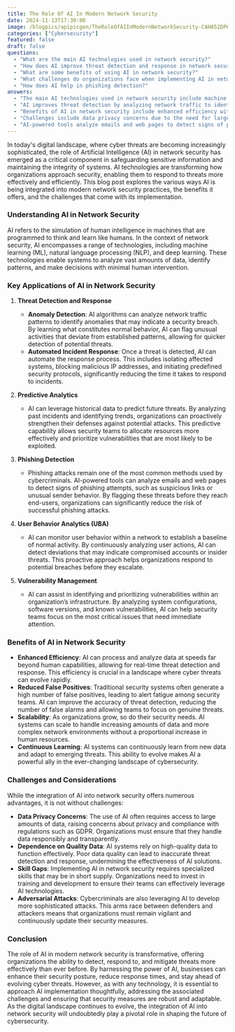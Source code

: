 ```yaml
---
title: The Role Of AI In Modern Network Security
date: 2024-11-13T17:30:00
image: /blogpics/apipicgen/TheRoleOfAIInModernNetworkSecurity-CAHA52DP63.jpg
categories: ["Cybersecurity"]
featured: false
draft: false
questions:
  - "What are the main AI technologies used in network security?"
  - "How does AI improve threat detection and response in network security?"
  - "What are some benefits of using AI in network security?"
  - "What challenges do organizations face when implementing AI in network security?"
  - "How does AI help in phishing detection?"
answers:
  - "The main AI technologies used in network security include machine learning (ML), natural language processing (NLP), and deep learning. These technologies help analyze data, identify patterns, and make decisions with minimal human intervention."
  - "AI improves threat detection by analyzing network traffic to identify anomalies that indicate potential breaches. It also automates incident response by isolating affected systems, blocking malicious IPs, and initiating security protocols, which reduces response time significantly."
  - "Benefits of AI in network security include enhanced efficiency with real-time threat detection, reduced false positives leading to less alert fatigue, scalability to handle growing data and complex networks, and continuous learning to adapt to emerging threats."
  - "Challenges include data privacy concerns due to the need for large data access, dependence on high-quality data for accurate detection, skill gaps requiring specialized training, and the risk of adversarial attacks where cybercriminals use AI to develop sophisticated threats."
  - "AI-powered tools analyze emails and web pages to detect signs of phishing, such as suspicious links or unusual sender behavior, allowing organizations to flag and block phishing attempts before they reach end-users."
---
```

In today's digital landscape, where cyber threats are becoming increasingly sophisticated, the role of Artificial Intelligence (AI) in network security has emerged as a critical component in safeguarding sensitive information and maintaining the integrity of systems. AI technologies are transforming how organizations approach security, enabling them to respond to threats more effectively and efficiently. This blog post explores the various ways AI is being integrated into modern network security practices, the benefits it offers, and the challenges that come with its implementation.

### Understanding AI in Network Security

AI refers to the simulation of human intelligence in machines that are programmed to think and learn like humans. In the context of network security, AI encompasses a range of technologies, including machine learning (ML), natural language processing (NLP), and deep learning. These technologies enable systems to analyze vast amounts of data, identify patterns, and make decisions with minimal human intervention.

### Key Applications of AI in Network Security

1. **Threat Detection and Response**
   - **Anomaly Detection**: AI algorithms can analyze network traffic patterns to identify anomalies that may indicate a security breach. By learning what constitutes normal behavior, AI can flag unusual activities that deviate from established patterns, allowing for quicker detection of potential threats.
   - **Automated Incident Response**: Once a threat is detected, AI can automate the response process. This includes isolating affected systems, blocking malicious IP addresses, and initiating predefined security protocols, significantly reducing the time it takes to respond to incidents.

2. **Predictive Analytics**
   - AI can leverage historical data to predict future threats. By analyzing past incidents and identifying trends, organizations can proactively strengthen their defenses against potential attacks. This predictive capability allows security teams to allocate resources more effectively and prioritize vulnerabilities that are most likely to be exploited.

3. **Phishing Detection**
   - Phishing attacks remain one of the most common methods used by cybercriminals. AI-powered tools can analyze emails and web pages to detect signs of phishing attempts, such as suspicious links or unusual sender behavior. By flagging these threats before they reach end-users, organizations can significantly reduce the risk of successful phishing attacks.

4. **User Behavior Analytics (UBA)**
   - AI can monitor user behavior within a network to establish a baseline of normal activity. By continuously analyzing user actions, AI can detect deviations that may indicate compromised accounts or insider threats. This proactive approach helps organizations respond to potential breaches before they escalate.

5. **Vulnerability Management**
   - AI can assist in identifying and prioritizing vulnerabilities within an organization’s infrastructure. By analyzing system configurations, software versions, and known vulnerabilities, AI can help security teams focus on the most critical issues that need immediate attention.

### Benefits of AI in Network Security

- **Enhanced Efficiency**: AI can process and analyze data at speeds far beyond human capabilities, allowing for real-time threat detection and response. This efficiency is crucial in a landscape where cyber threats can evolve rapidly.
- **Reduced False Positives**: Traditional security systems often generate a high number of false positives, leading to alert fatigue among security teams. AI can improve the accuracy of threat detection, reducing the number of false alarms and allowing teams to focus on genuine threats.
- **Scalability**: As organizations grow, so do their security needs. AI systems can scale to handle increasing amounts of data and more complex network environments without a proportional increase in human resources.
- **Continuous Learning**: AI systems can continuously learn from new data and adapt to emerging threats. This ability to evolve makes AI a powerful ally in the ever-changing landscape of cybersecurity.

### Challenges and Considerations

While the integration of AI into network security offers numerous advantages, it is not without challenges:

- **Data Privacy Concerns**: The use of AI often requires access to large amounts of data, raising concerns about privacy and compliance with regulations such as GDPR. Organizations must ensure that they handle data responsibly and transparently.
- **Dependence on Quality Data**: AI systems rely on high-quality data to function effectively. Poor data quality can lead to inaccurate threat detection and response, undermining the effectiveness of AI solutions.
- **Skill Gaps**: Implementing AI in network security requires specialized skills that may be in short supply. Organizations need to invest in training and development to ensure their teams can effectively leverage AI technologies.
- **Adversarial Attacks**: Cybercriminals are also leveraging AI to develop more sophisticated attacks. This arms race between defenders and attackers means that organizations must remain vigilant and continuously update their security measures.

### Conclusion

The role of AI in modern network security is transformative, offering organizations the ability to detect, respond to, and mitigate threats more effectively than ever before. By harnessing the power of AI, businesses can enhance their security posture, reduce response times, and stay ahead of evolving cyber threats. However, as with any technology, it is essential to approach AI implementation thoughtfully, addressing the associated challenges and ensuring that security measures are robust and adaptable. As the digital landscape continues to evolve, the integration of AI into network security will undoubtedly play a pivotal role in shaping the future of cybersecurity.